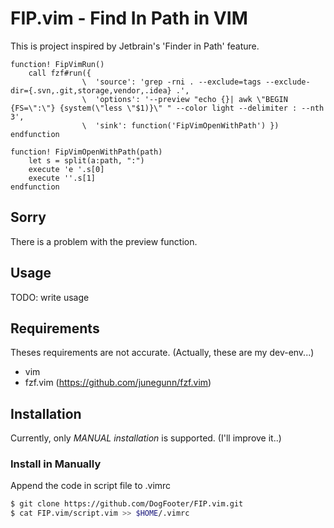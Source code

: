 # FIP.vim - Find In Path in VIM

This is project inspired by Jetbrain's 'Finder in Path' feature.

```vim
function! FipVimRun()
    call fzf#run({
                \  'source': 'grep -rni . --exclude=tags --exclude-dir={.svn,.git,storage,vendor,.idea} .',
                \  'options': '--preview "echo {}| awk \"BEGIN {FS=\":\"} {system(\"less \"$1)}\" " --color light --delimiter : --nth 3',
                \  'sink': function('FipVimOpenWithPath') })
endfunction

function! FipVimOpenWithPath(path)
    let s = split(a:path, ":")
    execute 'e '.s[0]
    execute ''.s[1]
endfunction 
``` 

## Sorry

There is a problem with the preview function.

## Usage

TODO: write usage



## Requirements

Theses requirements are not accurate.
(Actually, these are my dev-env...)

* vim
* fzf.vim (https://github.com/junegunn/fzf.vim)

## Installation

Currently, only *MANUAL installation* is supported. (I'll improve it..)

### Install in Manually

Append the code in script file to .vimrc

```bash
$ git clone https://github.com/DogFooter/FIP.vim.git
$ cat FIP.vim/script.vim >> $HOME/.vimrc
```
